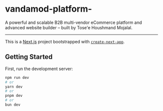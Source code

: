 # vandamod-platform-

A powerful and scalable B2B multi-vendor eCommerce platform and advanced website builder – built by Tose'e Houshmand Mojalal.

---

This is a [Next.js](https://nextjs.org) project bootstrapped with [`create-next-app`](https://github.com/vercel/next.js/tree/canary/packages/create-next-app).

## Getting Started

First, run the development server:

```bash
npm run dev
# or
yarn dev
# or
pnpm dev
# or
bun dev
